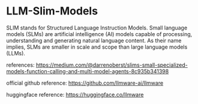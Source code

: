 # LLM-Slim-Models

SLIM stands for Structured Language Instruction Models.
Small language models (SLMs) are artificial intelligence (AI) models capable of processing, understanding and generating natural language content. 
As their name implies, SLMs are smaller in scale and scope than large language models (LLMs).

references:
https://medium.com/@darrenoberst/slims-small-specialized-models-function-calling-and-multi-model-agents-8c935b341398

official github reference:
https://github.com/llmware-ai/llmware

huggingface reference:
https://huggingface.co/llmware
